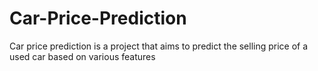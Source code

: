 # Car-Price-Prediction
Car price prediction is a project that aims to predict the selling price of a used car based on various features
